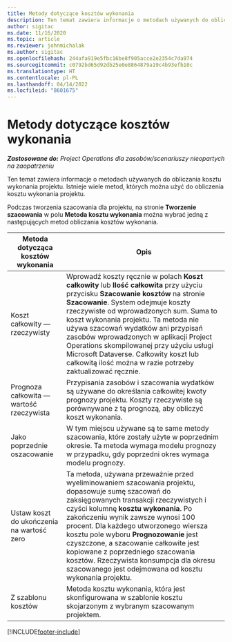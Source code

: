 ```yaml
---
title: Metody dotyczące kosztów wykonania
description: Ten temat zawiera informacje o metodach używanych do obliczania kosztu wykonania projektu.
author: sigitac
ms.date: 11/16/2020
ms.topic: article
ms.reviewer: johnmichalak
ms.author: sigitac
ms.openlocfilehash: 244afa919e5fbc16be8f905acce2e2354c7da974
ms.sourcegitcommit: c0792bd65d92db25e0e8864879a19c4b93efb10c
ms.translationtype: HT
ms.contentlocale: pl-PL
ms.lasthandoff: 04/14/2022
ms.locfileid: "8601675"
---
```

# <a name="cost-to-complete-methods"></a>Metody dotyczące kosztów wykonania

_**Zastosowane do:** Project Operations dla zasobów/scenariuszy nieopartych na zaopatrzeniu_

Ten temat zawiera informacje o metodach używanych do obliczania kosztu wykonania projektu. Istnieje wiele metod, których można użyć do obliczenia kosztu wykonania projektu. 

Podczas tworzenia szacowania dla projektu, na stronie **Tworzenie szacowania** w polu **Metoda kosztu wykonania** można wybrać jedną z następujących metod obliczania kosztów wykonania.

| Metoda dotycząca kosztów wykonania    | Opis                                                                                                                                                                                                                                                                                                                                                                                                                                                                                        |
|------------------------------|----------------------------------------------------------------------------------------------------------------------------------------------------------------------------------------------------------------------------------------------------------------------------------------------------------------------------------------------------------------------------------------------------------------------------------------------------------------------------------------------------|
| Koszt całkowity — rzeczywisty            | Wprowadź koszty ręcznie w polach **Koszt całkowity** lub **Ilość całkowita** przy użyciu przycisku **Szacowanie kosztów** na stronie **Szacowanie**. System odejmuje koszty rzeczywiste od wprowadzonych sum. Suma to koszt wykonania projektu. Ta metoda nie używa szacowań wydatków ani przypisań zasobów wprowadzonych w aplikacji Project Operations skompilowanej przy użyciu usługi Microsoft Dataverse. Całkowity koszt lub całkowitą ilość można w razie potrzeby zaktualizować ręcznie.  |
| Prognoza całkowita — wartość rzeczywista        | Przypisania zasobów i szacowania wydatków są używane do określania całkowitej kwoty prognozy projektu. Koszty rzeczywiste są porównywane z tą prognozą, aby obliczyć koszt wykonania.                                                                                                                                                                                                                                                                          |
| Jako poprzednie oszacowanie         | W tym miejscu używane są te same metody szacowania, które zostały użyte w poprzednim okresie. Ta metoda wymaga modelu prognozy w przypadku, gdy poprzedni okres wymaga modelu prognozy.                                                                                                                                                                                                                                                                                                                           |
| Ustaw koszt do ukończenia na wartość zero | Ta metoda, używana przeważnie przed wyeliminowaniem szacowania projektu, dopasowuje sumę szacowań do zaksięgowanych transakcji rzeczywistych i czyści kolumnę **kosztu wykonania**. Po zakończeniu wynik zawsze wynosi 100 procent. Dla każdego utworzonego wiersza kosztu pole wyboru **Prognozowanie** jest czyszczone, a szacowanie całkowite jest kopiowane z poprzedniego szacowania kosztów. Rzeczywista konsumpcja dla okresu szacowanego jest odejmowana od kosztu wykonania projektu.              |
| Z szablonu kosztów           | Metoda kosztu wykonania, która jest skonfigurowana w szablonie kosztu skojarzonym z wybranym szacowanym projektem.                                                                                                                                                                                                                                                                                                                                                                          |


[!INCLUDE[footer-include](../includes/footer-banner.md)]